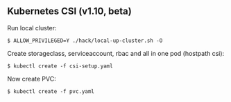 ## Kubernetes CSI (v1.10, beta)

Run local cluster:

```console
$ ALLOW_PRIVILEGED=Y ./hack/local-up-cluster.sh -O
```

Create storageclass, serviceaccount, rbac and all in one pod (hostpath csi):

```console
$ kubectl create -f csi-setup.yaml
```

Now create PVC:

```console
$ kubectl create -f pvc.yaml
```
